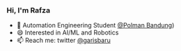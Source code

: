 ### Hi, I'm Rafza

- 🔭 Automation Engineering Student [@Polman Bandung](https://polman-bandung.ac.id/))
- 😄 Interested in AI/ML and Robotics 
- 📫 Reach me: twitter [@garisbaru](https://twitter.com/garisbaru)
